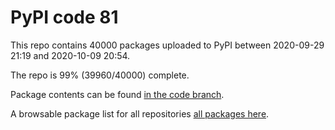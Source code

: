 # PyPI code 81

This repo contains 40000 packages uploaded to PyPI between 
2020-09-29 21:19 and 2020-10-09 20:54.

The repo is 99% (39960/40000) complete.

Package contents can be found [in the code branch](https://github.com/pypi-data/pypi-mirror-81/tree/code/packages).

A browsable package list for all repositories [all packages here](https://pypi-data.github.io/website/repositories/pypi-mirror-81).


